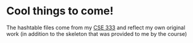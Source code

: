 # Cool things to come!


The hashtable files come from my [CSE 333](https://courses.cs.washington.edu/courses/cse333/19su/) and reflect my own original work (in addition to the skeleton that was provided to me by the course)
